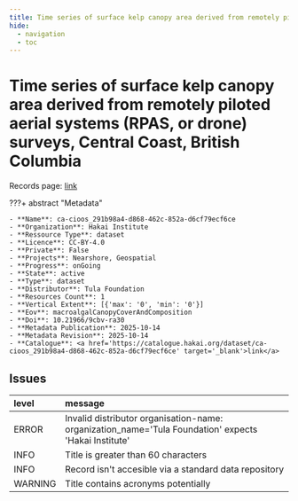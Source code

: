 ```yaml
---
title: Time series of surface kelp canopy area derived from remotely piloted aerial systems (RPAS, or drone) surveys, Central Coast, British Columbia
hide:
  - navigation
  - toc
---
```


# Time series of surface kelp canopy area derived from remotely piloted aerial systems (RPAS, or drone) surveys, Central Coast, British Columbia

Records page: <a href='https://catalogue.hakai.org/dataset/ca-cioos_291b98a4-d868-462c-852a-d6cf79ecf6ce' target='_blank'>link</a>

???+ abstract "Metadata"

    - **Name**: ca-cioos_291b98a4-d868-462c-852a-d6cf79ecf6ce 
    - **Organization**: Hakai Institute 
    - **Ressource Type**: dataset 
    - **Licence**: CC-BY-4.0 
    - **Private**: False 
    - **Projects**: Nearshore, Geospatial 
    - **Progress**: onGoing 
    - **State**: active 
    - **Type**: dataset 
    - **Distributor**: Tula Foundation 
    - **Resources Count**: 1 
    - **Vertical Extent**: [{'max': '0', 'min': '0'}] 
    - **Eov**: macroalgalCanopyCoverAndComposition 
    - **Doi**: 10.21966/9cbv-ra30 
    - **Metadata Publication**: 2025-10-14 
    - **Metadata Revision**: 2025-10-14 
    - **Catalogue**: <a href='https://catalogue.hakai.org/dataset/ca-cioos_291b98a4-d868-462c-852a-d6cf79ecf6ce' target='_blank'>link</a> 

<div id='map'></div>




## Issues
| level   | message                                                                                              |
|:--------|:-----------------------------------------------------------------------------------------------------|
| ERROR   | Invalid distributor organisation-name: organization_name='Tula Foundation' expects 'Hakai Institute' |
| INFO    | Title is greater than 60 characters                                                                  |
| INFO    | Record isn't accesible via a standard data repository                                                |
| WARNING | Title contains acronyms potentially                                                                  |


<script>
   document.addEventListener("DOMContentLoaded", function() {
    var map = L.map('map').setView([51.505, -125.09], 5);
    L.tileLayer('https://tile.openstreetmap.org/{z}/{x}/{y}.png', {
        maxZoom: 19,
        attribution: '&copy; <a href="http://www.openstreetmap.org/copyright">OpenStreetMap</a>'
    }).addTo(map);
    var geojsonFeature = {
        "type": "Feature",
        "properties": {
            "name" : "Time series of surface kelp canopy area derived from remotely piloted aerial systems (RPAS, or drone) surveys, Central Coast, British Columbia"
        },
        "geometry": {'type': 'Polygon', 'coordinates': [[[-128.4, 51.65], [-128.1, 51.65], [-128.1, 52.09], [-128.4, 52.09], [-128.4, 51.65]]]}
    }
    L.geoJSON(geojsonFeature).addTo(map);
   })
</script>